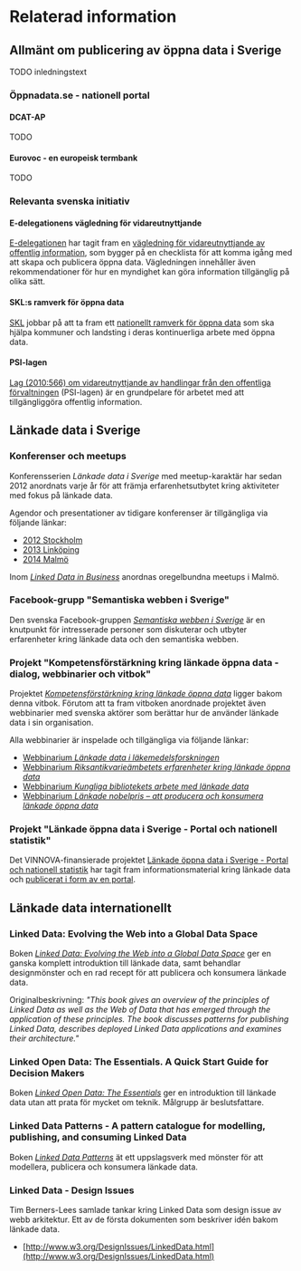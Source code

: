 # Relaterad information

## Allmänt om publicering av öppna data i Sverige

TODO inledningstext

### Öppnadata.se - nationell portal

#### DCAT-AP

TODO

#### Eurovoc - en europeisk termbank

TODO

### Relevanta svenska initiativ

#### E-delegationens vägledning för vidareutnyttjande

[E-delegationen](http://www.edelegationen.se/) har tagit fram en [vägledning för vidareutnyttjande av offentlig information](http://www.vidareutnyttjande.se/), som bygger på en checklista för att komma igång med att skapa och publicera öppna data. Vägledningen innehåller även rekommendationer för hur en myndighet kan göra information tillgänglig på olika sätt.

#### SKL:s ramverk för öppna data

[SKL](http://www.skl.se) jobbar på att ta fram ett [nationellt ramverk för öppna data](http://www.skl.se/4.33ccf562145ac94e99870557.html) som ska hjälpa kommuner och landsting i deras kontinuerliga arbete med öppna data.

#### PSI-lagen

[Lag (2010:566) om vidareutnyttjande av handlingar från den offentliga förvaltningen](https://lagen.nu/2010:566) (PSI-lagen) är en grundpelare för arbetet med att tillgängliggöra offentlig information.

## Länkade data i Sverige

### Konferenser och meetups

Konferensserien _Länkade data i Sverige_ med meetup-karaktär har sedan 2012 anordnats varje år för att främja erfarenhetsutbytet kring aktiviteter med fokus på länkade data.

Agendor och presentationer av tidigare konferenser är tillgängliga via följande länkar:

* [2012 Stockholm](http://www.eventbrite.com/e/lankad-data-i-sverige-tickets-3161228319)
* [2013 Linköping](http://www.eventbrite.com/e/lankade-data-i-sverige-tickets-5370170324)
* [2014 Malmö](http://www.eventbrite.com/e/lankade-data-i-sverige-2014-tickets-10482512477)

Inom [_Linked Data in Business_](http://www.meetup.com/Linked-Data-in-Business/) anordnas oregelbundna meetups i Malmö.

### Facebook-grupp "Semantiska webben i Sverige"

Den svenska Facebook-gruppen [_Semantiska webben i Sverige_](https://www.facebook.com/groups/sswig/) är en knutpunkt för intresserade personer som diskuterar och utbyter erfarenheter kring länkade data och den semantiska webben.

### Projekt "Kompetensförstärkning kring länkade öppna data - dialog, webbinarier och vitbok"

Projektet [_Kompetensförstärkning kring länkade öppna data_](http://metasolutions.se/projects/kompetensforstarkning-kring-lankade-oppna-data/) ligger bakom denna vitbok. Förutom att ta fram vitboken anordnade projektet även webbinarier med svenska aktörer som berättar hur de använder länkade data i sin organisation.

Alla webbinarier är inspelade och tillgängliga via följande länkar:

* [Webbinarium _Länkade data i läkemedelsforskningen_](http://metasolutions.se/2014/03/webbinarium-med-kerstin-forsberg-om-lankade-data-i-lakemedelsforskningen/)
* [Webbinarium _Riksantikvarieämbetets erfarenheter kring länkade öppna data_](http://metasolutions.se/2014/03/webbinarium-med-henrik-summanen-om-riksantikvarieambetets-erfarenheter-kring-lankade-oppna-data/)
* [Webbinarium _Kungliga bibliotekets arbete med länkade data_](http://metasolutions.se/2014/04/webbinarium-med-niklas-lindstrom-om-att-uppgradera-ett-nationalbibliotek-till-lankad-data/)
* [Webbinarium _Länkade nobelpris – att producera och konsumera länkade öppna data_](http://metasolutions.se/2014/05/webbinarium-om-lankade-data-for-nobelpris/)

### Projekt "Länkade öppna data i Sverige - Portal och nationell statistik"

Det VINNOVA-finansierade projektet [Länkade öppna data i Sverige - Portal och nationell statistik](http://www.vinnova.se/sv/Resultat/Projekt/Effekta/2012-00741/Lankade-oppna-data-i-Sverige---Portal-och-nationell-statistik/) har tagit fram informationsmaterial kring länkade data och [publicerat i form av en portal](http://www.linked-data.se/).

## Länkade data internationellt

### Linked Data: Evolving the Web into a Global Data Space

Boken [_Linked Data: Evolving the Web into a Global Data Space_](http://linkeddatabook.com/editions/1.0/) ger en ganska komplett introduktion till länkade data, samt behandlar designmönster och en rad recept för att publicera och konsumera länkade data.

Originalbeskrivning: _"This book gives an overview of the principles of Linked Data as well as the Web of Data that has emerged through the application of these principles. The book discusses patterns for publishing Linked Data, describes deployed Linked Data applications and examines their architecture."_

### Linked Open Data: The Essentials. A Quick Start Guide for Decision Makers

Boken [_Linked Open Data: The Essentials_](http://www.semantic-web.at/LOD-TheEssentials.pdf) ger en introduktion till länkade data utan att prata för mycket om teknik. Målgrupp är beslutsfattare.

### Linked Data Patterns - A pattern catalogue for modelling, publishing, and consuming Linked Data

Boken [_Linked Data Patterns_](http://patterns.dataincubator.org/book/) ät ett uppslagsverk med mönster för att modellera, publicera och konsumera länkade data.

### Linked Data - Design Issues

Tim Berners-Lees samlade tankar kring Linked Data som design issue av webb arkitektur. Ett av de första dokumenten som beskriver idén bakom länkade data.

* [http://www.w3.org/DesignIssues/LinkedData.html](http://www.w3.org/DesignIssues/LinkedData.html)

